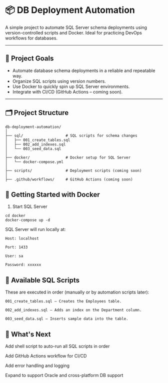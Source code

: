 # 📦 DB Deployment Automation

A simple project to automate SQL Server schema deployments using version-controlled scripts and Docker. Ideal for practicing DevOps workflows for databases.

---

## 🚀 Project Goals

- Automate database schema deployments in a reliable and repeatable way.
- Organize SQL scripts using version numbers.
- Use Docker to quickly spin up SQL Server environments.
- Integrate with CI/CD (GitHub Actions – coming soon).

---

## 🗂️ Project Structure

```plaintext
db-deployment-automation/
│
├── sql/                   # SQL scripts for schema changes
│   ├── 001_create_tables.sql
│   ├── 002_add_indexes.sql
│   └── 003_seed_data.sql
│
├── docker/                # Docker setup for SQL Server
│   └── docker-compose.yml
│
├── scripts/               # Deployment scripts (coming soon)
│
├── .github/workflows/     # GitHub Actions (coming soon)
```

## 🐳 Getting Started with Docker
1. Start SQL Server
```
cd docker
docker-compose up -d
```
SQL Server will run locally at:
```
Host: localhost

Port: 1433

User: sa

Password: xxxxxx
```
## 📜 Available SQL Scripts
These are executed in order (manually or by automation scripts later):
```
001_create_tables.sql – Creates the Employees table.

002_add_indexes.sql – Adds an index on the Department column.

003_seed_data.sql – Inserts sample data into the table.
```
## 🧩 What's Next
 Add shell script to auto-run all SQL scripts in order

 Add GitHub Actions workflow for CI/CD

 Add error handling and logging

 Expand to support Oracle and cross-platform DB support

